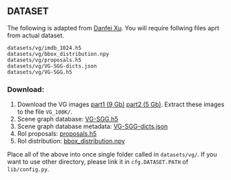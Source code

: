 ## DATASET
The following is adapted from [Danfei Xu](https://github.com/danfeiX/scene-graph-TF-release/blob/master/data_tools/README.md). You will require follwing files aprt from actual dataset.

```
datasets/vg/imdb_1024.h5
datasets/vg/bbox_distribution.npy
datasets/vg/proposals.h5
datasets/vg/VG-SGG-dicts.json
datasets/vg/VG-SGG.h5
```

### Download:
1. Download the VG images [part1 (9 Gb)](https://cs.stanford.edu/people/rak248/VG_100K_2/images.zip) [part2 (5 Gb)](https://cs.stanford.edu/people/rak248/VG_100K_2/images2.zip). Extract these images to the file `VG_100K/`.
2. Scene graph database: [VG-SGG.h5](http://svl.stanford.edu/projects/scene-graph/dataset/VG-SGG.h5)
3. Scene graph database metadata: [VG-SGG-dicts.json](http://svl.stanford.edu/projects/scene-graph/dataset/VG-SGG-dicts.json)
4. RoI proposals: [proposals.h5](http://svl.stanford.edu/projects/scene-graph/dataset/proposals.h5)
5. RoI distribution: [bbox_distribution.npy](http://svl.stanford.edu/projects/scene-graph/dataset/bbox_distribution.npy)

Place all of the above into once single folder called in `datasets/vg/`. If you want to use other directory, please link it in `cfg.DATASET.PATH` of `lib/config.py`.